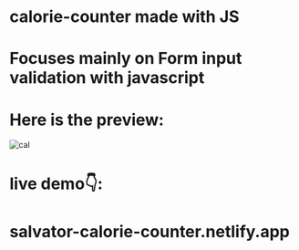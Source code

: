 # calorie-counter made with JS
# Focuses mainly on Form input validation with javascript
# Here is the preview:
![cal](https://github.com/salvator-del/calorie-counter/assets/65698466/4f76eb60-621d-4b81-8739-3ac0b6bc1143)

# live demo👇:
# salvator-calorie-counter.netlify.app
